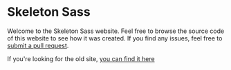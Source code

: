 Skeleton Sass
=============

Welcome to the Skeleton Sass website. Feel free to browse the source code of this website to see how it was created. If you find any issues, feel free to [submit a pull request](https://github.com/atomicpages/skeleton-sass/pull/new/gh-pages).

If you're looking for the old site, [you can find it here](http://atomicpages.github.io/skeleton-sass/v1/)
